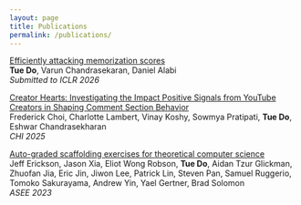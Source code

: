 ```yaml
---
layout: page
title: Publications
permalink: /publications/
---
```


[Efficiently attacking memorization scores](https://arxiv.org/abs/2509.20463)\
**Tue Do**, Varun Chandrasekaran, Daniel Alabi\
*Submitted to ICLR 2026*

[Creator Hearts: Investigating the Impact Positive Signals from YouTube Creators
in Shaping Comment Section Behavior](https://arxiv.org/abs/2404.03612)\
Frederick Choi, Charlotte Lambert, Vinay Koshy, Sowmya Pratipati, **Tue Do**, Eshwar Chandrasekharan\
*CHI 2025*

[Auto-graded scaffolding exercises for theoretical computer science](https://peer.asee.org/auto-graded-scaffolding-exercises-for-theoretical-computer-science)\
Jeff Erickson, Jason Xia, Eliot Wong Robson, **Tue Do**, Aidan Tzur Glickman, Zhuofan Jia, Eric Jin, Jiwon Lee, Patrick Lin, Steven Pan, Samuel Ruggerio, Tomoko Sakurayama, Andrew Yin, Yael Gertner, Brad Solomon\
*ASEE 2023*
